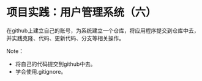 # 项目实践：用户管理系统（六）

在github上建立自己的账号，为系统建立一个仓库，将应用程序提交到仓库中去，并实践克隆、代码、更新代码、分支等相关操作。

Note：

* 将自己的代码提交到github中去。
* 学会使用.gitignore。